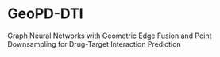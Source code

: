 # GeoPD-DTI
Graph Neural Networks with Geometric Edge Fusion and Point Downsampling for Drug-Target Interaction Prediction
